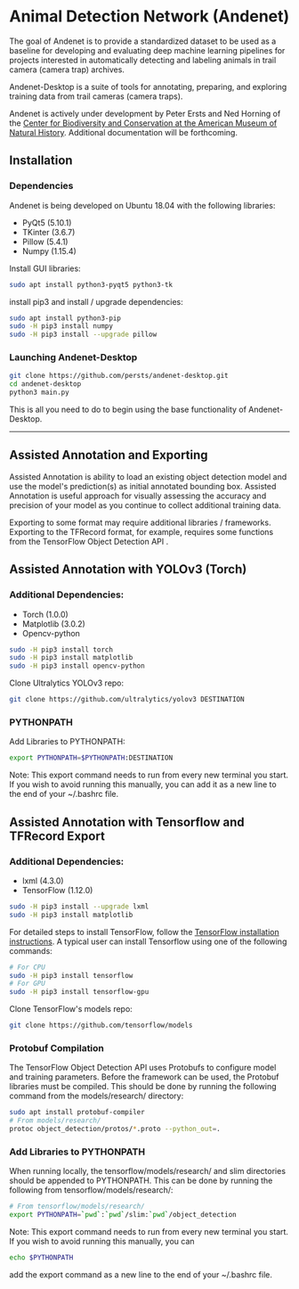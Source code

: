 # Animal Detection Network (Andenet)

The goal of Andenet is to provide a standardized dataset to be used as a baseline for developing and evaluating deep machine learning pipelines for projects interested in automatically detecting and labeling animals in trail camera (camera trap) archives.

Andenet-Desktop is a suite of tools for annotating, preparing, and exploring training data from trail cameras (camera traps).

Andenet is actively under development by Peter Ersts and Ned Horning of the [Center for Biodiversity and Conservation at the American Museum of Natural History](https://www.amnh.org/our-research/center-for-biodiversity-conservation). Additional documentation will be forthcoming.



## Installation

### Dependencies
Andenet is being developed on Ubuntu 18.04 with the following libraries:

* PyQt5 (5.10.1)
* TKinter (3.6.7)
* Pillow (5.4.1)
* Numpy (1.15.4)

Install GUI libraries:

``` bash
sudo apt install python3-pyqt5 python3-tk
```
install pip3 and install / upgrade dependencies:

```bash
sudo apt install python3-pip
sudo -H pip3 install numpy
sudo -H pip3 install --upgrade pillow
```

### Launching Andenet-Desktop
```bash
git clone https://github.com/persts/andenet-desktop.git
cd andenet-desktop
python3 main.py
```
This is all you need to do to begin using the base functionality of Andenet-Desktop.

------





## Assisted Annotation and Exporting

Assisted Annotation is ability to load an existing object detection model and use the model's prediction(s) as initial annotated bounding box. Assisted Annotation is useful approach for visually assessing the accuracy and precision of your model as you continue to collect additional training data. 

Exporting to some format may require additional libraries / frameworks. Exporting to the TFRecord format, for example, requires some functions from the TensorFlow Object Detection API .



## Assisted Annotation with YOLOv3 (Torch)

### Additional Dependencies:
* Torch (1.0.0)
* Matplotlib (3.0.2)
* Opencv-python

``` bash
sudo -H pip3 install torch
sudo -H pip3 install matplotlib
sudo -H pip3 install opencv-python
```

Clone Ultralytics YOLOv3 repo:
``` bash
git clone https://github.com/ultralytics/yolov3 DESTINATION
```
### PYTHONPATH
Add Libraries to PYTHONPATH:
``` bash
export PYTHONPATH=$PYTHONPATH:DESTINATION
```
Note: This export command needs to run from every new terminal you start. If you wish to avoid running this manually, you can add it as a new line to the end of your ~/.bashrc file.





## Assisted Annotation with Tensorflow and TFRecord Export

### Additional Dependencies:
* lxml (4.3.0)
* TensorFlow (1.12.0)

```bash
sudo -H pip3 install --upgrade lxml
sudo -H pip3 install matplotlib
```

For detailed steps to install TensorFlow, follow the [TensorFlow installation instructions](https://www.tensorflow.org/install/). A typical user can install Tensorflow using one of the following commands:

``` bash
# For CPU
sudo -H pip3 install tensorflow
# For GPU
sudo -H pip3 install tensorflow-gpu
```
Clone TensorFlow's models repo:

``` bash
git clone https://github.com/tensorflow/models
```
### Protobuf Compilation
The TensorFlow Object Detection API uses Protobufs to configure model and training parameters. Before the framework can be used, the Protobuf libraries must be compiled. This should be done by running the following command from the models/research/ directory:

``` bash
sudo apt install protobuf-compiler
# From models/research/
protoc object_detection/protos/*.proto --python_out=.
```

### Add Libraries to PYTHONPATH
When running locally, the tensorflow/models/research/ and slim directories should be appended to PYTHONPATH. This can be done by running the following from tensorflow/models/research/:

``` bash
# From tensorflow/models/research/
export PYTHONPATH=`pwd`:`pwd`/slim:`pwd`/object_detection
```
Note: This export command needs to run from every new terminal you start. If you wish to avoid running this manually, you can 
``` bash
echo $PYTHONPATH
```
add the export command as a new line to the end of your ~/.bashrc file.


